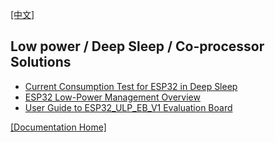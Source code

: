 [[中文]](readme_cn.md) 

## Low power / Deep Sleep / Co-processor Solutions

* [Current Consumption Test for ESP32 in Deep Sleep](coverage_test_en.md)
* [ESP32 Low-Power Management Overview](esp32_lowpower_en.md)
* [User Guide to ESP32_ULP_EB_V1 Evaluation Board](esp32_ulp_eb_en.md)

[[Documentation Home]](../readme_en.md)